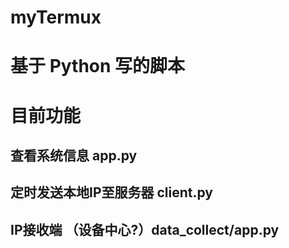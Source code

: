 # myTermux 
# 基于 Python 写的脚本
# 目前功能
## 查看系统信息 app.py
## 定时发送本地IP至服务器 client.py
## IP接收端 （设备中心?）data_collect/app.py
